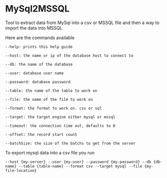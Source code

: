 # MySql2MSSQL
Tool to extract data from MySql into a csv or MSSQL file and then a way to import the data into MSSQL

Here are the commands available

`--help: prints this help guide`

`--host: the name or ip of the database host to connect to `

`--db: the name of the database`

`--user: database user name`

`--password: database password `

`--table: the name of the table to work on`

`--file: the name of the file to work on`

`--format: the format to work on. csv or sql`

`--target: the target engine either mysql or mssql`

`--timeout: the connection time out, defaults to 0`

`--offset: the record start count`

`--batchSize: the size of the batchs to get from the server`


To export mysql data into a csv file you run

`--host {my-server} --user {my-user} --password {my-password} --db {db-name} --table {table-name} --format csv --target mysql --file {my-file-location}`
